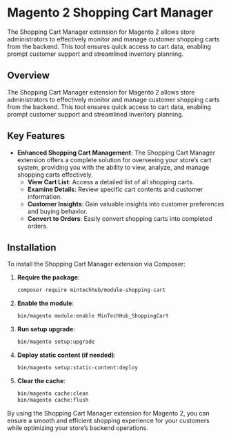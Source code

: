 # Magento 2 Shopping Cart Manager

The Shopping Cart Manager extension for Magento 2 allows store administrators to effectively monitor and manage customer shopping carts from the backend. This tool ensures quick access to cart data, enabling prompt customer support and streamlined inventory planning.

## Overview

The Shopping Cart Manager extension for Magento 2 allows store administrators to effectively monitor and manage customer shopping carts from the backend. This tool ensures quick access to cart data, enabling prompt customer support and streamlined inventory planning.

## Key Features

- **Enhanced Shopping Cart Management**: The Shopping Cart Manager extension offers a complete solution for overseeing your store’s cart system, providing you with the ability to view, analyze, and manage shopping carts effectively.
    - **View Cart List**: Access a detailed list of all shopping carts.
    - **Examine Details**: Review specific cart contents and customer information.
    - **Customer Insights**: Gain valuable insights into customer preferences and buying behavior.
    - **Convert to Orders**: Easily convert shopping carts into completed orders.

## Installation

To install the Shopping Cart Manager extension via Composer:

1. **Require the package**:
    ```bash
    composer require mintechhub/module-shopping-cart
    ```

2. **Enable the module**:
    ```bash
    bin/magento module:enable MinTechHub_ShoppingCart
    ```

3. **Run setup upgrade**:
    ```bash
    bin/magento setup:upgrade
    ```

4. **Deploy static content (if needed)**:
    ```bash
    bin/magento setup:static-content:deploy
    ```

5. **Clear the cache**:
    ```bash
    bin/magento cache:clean
    bin/magento cache:flush
    ```

By using the Shopping Cart Manager extension for Magento 2, you can ensure a smooth and efficient shopping experience for your customers while optimizing your store’s backend operations.



